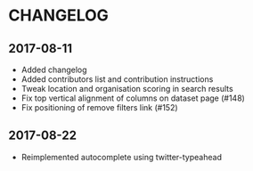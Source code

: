# CHANGELOG

## 2017-08-11
* Added changelog
* Added contributors list and contribution instructions
* Tweak location and organisation scoring in search results
* Fix top vertical alignment of columns on dataset page (#148)
* Fix positioning of remove filters link (#152)

## 2017-08-22
* Reimplemented autocomplete using twitter-typeahead
